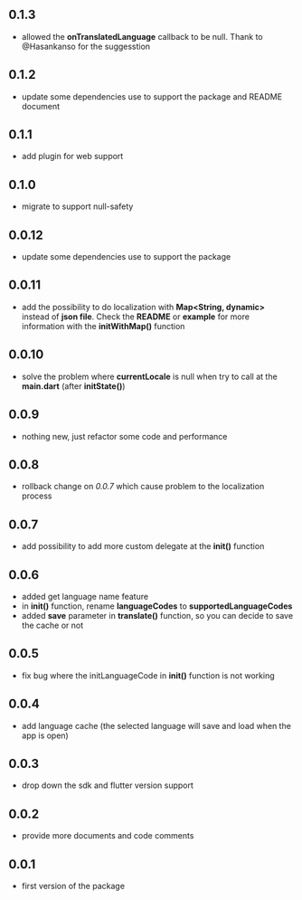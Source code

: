 ## 0.1.3
* allowed the **onTranslatedLanguage** callback to be null. Thank to @Hasankanso for the suggesstion
## 0.1.2
* update some dependencies use to support the package and README document
## 0.1.1
* add plugin for web support
## 0.1.0
* migrate to support null-safety
## 0.0.12
* update some dependencies use to support the package
## 0.0.11
* add the possibility to do localization with **Map<String, dynamic>** instead of **json file**. Check the **README** or **example** for more information with the **initWithMap()** function
## 0.0.10
* solve the problem where **currentLocale** is null when try to call at the **main.dart** (after **initState()**)
## 0.0.9
* nothing new, just refactor some code and performance
## 0.0.8
* rollback change on *0.0.7* which cause problem to the localization process
## 0.0.7
* add possibility to add more custom delegate at the **init()** function
## 0.0.6
* added get language name feature
* in **init()** function, rename **languageCodes** to **supportedLanguageCodes**
* added **save** parameter in **translate()** function, so you can decide to save the cache or not
## 0.0.5
* fix bug where the initLanguageCode in **init()** function is not working
## 0.0.4
* add language cache (the selected language will save and load when the app is open)
## 0.0.3
* drop down the sdk and flutter version support
## 0.0.2
* provide more documents and code comments
## 0.0.1
* first version of the package